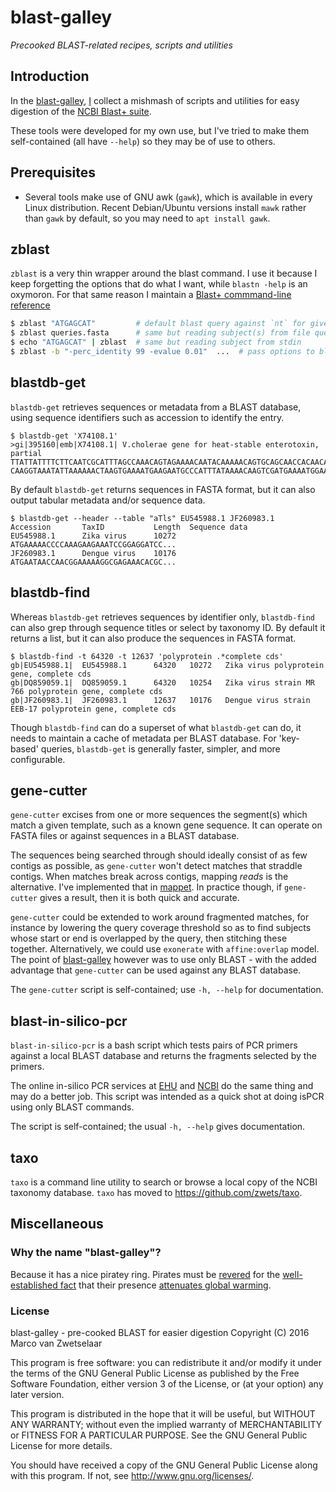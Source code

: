 # blast-galley

_Precooked BLAST-related recipes, scripts and utilities_


## Introduction

In the [blast-galley](https://github.com/zwets/blast-galley),
[I](http://io.zwets.it/) collect a mishmash of scripts and utilities
for easy digestion of the
[NCBI Blast+ suite](http://www.ncbi.nlm.nih.gov/books/NBK1763/).

These tools were developed for my own use, but I've tried to make them
self-contained (all have `--help`) so they may be of use to others.


## Prerequisites

* Several tools make use of GNU awk (`gawk`), which is available in every Linux
  distribution.  Recent Debian/Ubuntu versions install `mawk` rather than `gawk`
  by default, so you may need to `apt install gawk`.


## zblast

`zblast` is a very thin wrapper around the blast command.  I use it because
I keep forgetting the options that do what I want, while `blastn -help` is
an oxymoron.  For that same reason I maintain a
[Blast+ commmand-line reference](http://io.zwets.it/blast-cmdline-ref)

```bash
$ zblast "ATGAGCAT"         # default blast query against `nt` for given sequence
$ zblast queries.fasta      # same but reading subject(s) from file queries.fasta
$ echo "ATGAGCAT" | zblast  # same but reading subject from stdin
$ zblast -b "-perc_identity 99 -evalue 0.01"  ...  # pass options to blast
```


## blastdb-get

`blastdb-get` retrieves sequences or metadata from a BLAST database, using
sequence identifiers such as accession to identify the entry.

    $ blastdb-get 'X74108.1'
    >gi|395160|emb|X74108.1| V.cholerae gene for heat-stable enterotoxin, partial
    TTATTATTTTCTTCAATCGCATTTAGCCAAACAGTAGAAAACAATACAAAAACAGTGCAGCAACCACAACAAATTGAAAG
    CAAGGTAAATATTAAAAAACTAAGTGAAAATGAAGAATGCCCATTTATAAAACAAGTCGATGAAAATGGAAATCTCATTG

By default `blastdb-get` returns sequences in FASTA format, but it can also
output tabular metadata and/or sequence data.

    $ blastdb-get --header --table "aTls" EU545988.1 JF260983.1
    Accession       TaxID           Length  Sequence data
    EU545988.1      Zika virus      10272   ATGAAAAACCCCAAAGAAGAAATCCGGAGGATCC...
    JF260983.1      Dengue virus    10176   ATGAATAACCAACGGAAAAAGGCGAGAAACACGC...


## blastdb-find

Whereas `blastdb-get` retrieves sequences by identifier only, `blastdb-find`
can also grep through sequence titles or select by taxonomy ID.  By default
it returns a list, but it can also produce the sequences in FASTA format.

    $ blastdb-find -t 64320 -t 12637 'polyprotein .*complete cds'
    gb|EU545988.1|  EU545988.1      64320   10272   Zika virus polyprotein gene, complete cds
    gb|DQ859059.1|  DQ859059.1      64320   10254   Zika virus strain MR 766 polyprotein gene, complete cds
    gb|JF260983.1|  JF260983.1      12637   10176   Dengue virus strain EEB-17 polyprotein gene, complete cds

Though `blastdb-find` can do a superset of what `blastdb-get` can do, it needs
to maintain a cache of metadata per BLAST database.  For 'key-based' queries,
`blastdb-get` is generally faster, simpler, and more configurable.


## gene-cutter

`gene-cutter` excises from one or more sequences the segment(s) which match
a given template, such as a known gene sequence.  It can operate on FASTA
files or against sequences in a BLAST database.

The sequences being searched through should ideally consist of as few contigs
as possible, as `gene-cutter` won't detect matches that straddle contigs.
When matches break across contigs, mapping *reads* is the alternative.  I've
implemented that in [mappet](https://github.com/zwets/mappet).  In practice
though, if `gene-cutter` gives a result, then it is both quick and accurate.

`gene-cutter` could be extended to work around fragmented matches, for instance
by lowering the query coverage threshold so as to find subjects whose start or
end is overlapped by the query, then stitching these together.  Alternatively,
we could use `exonerate` with `affine:overlap` model.  The point of
[blast-galley](https://github.com/zwets/blast-galley) however was to use only
BLAST - with the added advantage that `gene-cutter` can be used against any
BLAST database.

The `gene-cutter` script is self-contained; use `-h, --help` for documentation.


## blast-in-silico-pcr

`blast-in-silico-pcr` is a bash script which tests pairs of PCR primers against
a local BLAST database and returns the fragments selected by the primers.

The online in-silico PCR services at [EHU](http://insilico.ehu.es/PCR/index.php)
and [NCBI](http://www.ncbi.nlm.nih.gov/tools/primer-blast/) do the same thing
and may do a better job.  This script was intended as a quick shot at doing
isPCR using only BLAST commands.

The script is self-contained; the usual `-h, --help` gives documentation.


## taxo

`taxo` is a command line utility to search or browse a local copy of the
NCBI taxonomy database.  `taxo` has moved to <https://github.com/zwets/taxo>.


## Miscellaneous

### Why the name "blast-galley"?

Because it has a nice piratey ring.  Pirates must be [revered](http://sparrowism.soc.srcf.net/home/pirates.html)
for the [well-established fact](http://www.forbes.com/sites/erikaandersen/2012/03/23/true-fact-the-lack-of-pirates-is-causing-global-warming)
that their presence [attenuates global warming](http://www.venganza.org/about/open-letter/).

### License

blast-galley - pre-cooked BLAST for easier digestion
Copyright (C) 2016  Marco van Zwetselaar

This program is free software: you can redistribute it and/or modify
it under the terms of the GNU General Public License as published by
the Free Software Foundation, either version 3 of the License, or
(at your option) any later version.

This program is distributed in the hope that it will be useful,
but WITHOUT ANY WARRANTY; without even the implied warranty of
MERCHANTABILITY or FITNESS FOR A PARTICULAR PURPOSE.  See the
GNU General Public License for more details.

You should have received a copy of the GNU General Public License
along with this program.  If not, see <http://www.gnu.org/licenses/>.

